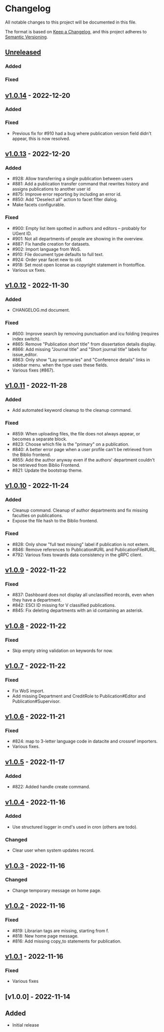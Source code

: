 # Changelog

All notable changes to this project will be documented in this file.

The format is based on [Keep a Changelog](https://keepachangelog.com/en/1.0.0/),
and this project adheres to [Semantic Versioning](https://semver.org/spec/v2.0.0.html).

## [Unreleased]

### Added

### Fixed

## [v1.0.14] - 2022-12-20

### Added

### Fixed

- Previous fix for #910 had a bug where publication version field didn't appear,
  this is now resolved.

## [v1.0.13] - 2022-12-20

### Added

- #928: Allow transferring a single publication between users
- #881: Add a publication transfer command that rewrites history and assigns
  publications to another user id
- #875: Improve error reporting by including an error id.
- #850: Add "Deselect all" action to facet filter dialog.
- Make facets configurable.

### Fixed

- #900: Empty list item spotted in authors and editors – probably for UGent ID.
- #901: Not all departments of people are showing in the overview.
- #887: Fix handle creation for datasets.
- #902: Import language from WoS.
- #910: File document type defaults to full text.
- #924: Order year facet new to old.
- #918: Set most open license as copyright statement in frontoffice.
- Various ux fixes.

## [v1.0.12] - 2022-11-30

### Added

- CHANGELOG.md document.

### Fixed

- #600: Improve search by removing punctuation and icu folding (requires index switch).
- #865: Remove "Publication short title" from dissertation details display.
- #866: Add missing "Journal title" and "Short journal title" labels for issue_editor.
- #863: Only show "Lay summaries" and "Conference details" links in sidebar menu.
  when the type uses these fields.
- Various fixes (#867).

## [v1.0.11] - 2022-11-28

### Added

- Add automated keyword cleanup to the cleanup command.

### Fixed

- #859: When uploading files, the file does not always appear, or becomes a separate block.
- #823: Choose which file is the "primary" on a publication.
- #840: A better error page when a user profile can't be retrieved from the Biblio frontend.
- #855: Add the author anyway even if the authors' department couldn't be retrieved from Biblio Frontend.
- #821: Update the bootstrap theme.

## [v1.0.10] - 2022-11-24

### Added

- Cleanup command. Cleanup of author departments and fix missing faculties on publications.
- Expose the file hash to the Biblio frontend.

### Fixed

- #828: Only show "full text missing" label if publication is not extern.
- #846: Remove references to Publication#URL and PublicationFile#URL.
- #792: Various fixes towards data consistency in the gRPC client.

## [v1.0.9] - 2022-11-22

### Fixed

- #837: Dashboard does not display all unclassified records, even when they have a department.
- #842: ESCI ID missing for V classified publications.
- #845: Fix deleting departments with an id containing an asterisk.

## [v1.0.8] - 2022-11-22

### Fixed

- Skip empty string validation on keywords for now.

## [v1.0.7] - 2022-11-22

### Fixed

- Fix WoS import.
- Add missing Department and CreditRole to Publication#Editor and Publication#Supervisor.

## [v1.0.6] - 2022-11-21

### Fixed

- #824: map to 3-letter language code in datacite and crossref importers.
- Various fixes.

## [v1.0.5] - 2022-11-17

### Added

- #822: Added handle create command.

## [v1.0.4] - 2022-11-16

### Added

- Use structured logger in cmd's used in cron (others are todo).

### Changed

- Clear user when system updates record.

## [v1.0.3] - 2022-11-16

### Changed

- Change temporary message on home page.

## [v1.0.2] - 2022-11-16

### Fixed

- #819: Librarian tags are missing, starting from f.
- #818: New home page message.
- #816: Add missing copy_to statements for publication.

## [v1.0.1] - 2022-11-16

### Fixed

- Various fixes

## [v1.0.0] - 2022-11-14

## Added

- Initial release

[unreleased]:  https://github.com/ugent-library/biblio-backoffice/compare/v1.0.14...HEAD
[v1.0.14]:  https://github.com/ugent-library/biblio-backoffice/compare/v1.0.13...v1.0.14
[v1.0.13]:  https://github.com/ugent-library/biblio-backoffice/compare/v1.0.12...v1.0.13
[v1.0.12]:  https://github.com/ugent-library/biblio-backoffice/compare/v1.0.11...v1.0.12
[v1.0.11]:  https://github.com/ugent-library/biblio-backoffice/compare/v1.0.10...v1.0.11
[v1.0.10]:  https://github.com/ugent-library/biblio-backoffice/compare/v1.0.9...v1.0.10
[v1.0.9]:  https://github.com/ugent-library/biblio-backoffice/compare/v1.0.8...v1.0.9
[v1.0.8]:  https://github.com/ugent-library/biblio-backoffice/compare/v1.0.7...v1.0.8
[v1.0.7]:  https://github.com/ugent-library/biblio-backoffice/compare/v1.0.6...v1.0.7
[v1.0.6]:  https://github.com/ugent-library/biblio-backoffice/compare/v1.0.5...v1.0.6
[v1.0.5]:  https://github.com/ugent-library/biblio-backoffice/compare/v1.0.4...v1.0.5
[v1.0.4]:  https://github.com/ugent-library/biblio-backoffice/compare/v1.0.3...v1.0.4
[v1.0.3]:  https://github.com/ugent-library/biblio-backoffice/compare/v1.0.2...v1.0.3
[v1.0.2]:  https://github.com/ugent-library/biblio-backoffice/compare/v1.0.1...v1.0.2
[v1.0.1]:  https://github.com/ugent-library/biblio-backoffice/compare/v1.0.0...v1.0.1